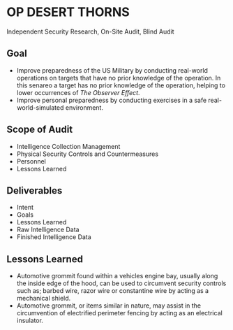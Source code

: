 # OP DESERT THORNS
Independent Security Research, On-Site Audit, Blind Audit

## Goal 
 - Improve preparedness of the US Military by conducting real-world operations on targets that have no prior knowledge of the operation. In this senareo a target has no prior knowledge of the operation, helping to lower occurrences of  _The Observer Effect_.
 - Improve personal preparedness by conducting exercises in a safe real-world-simulated environment.

## Scope of Audit
 - Intelligence Collection Management
 - Physical Security Controls and Countermeasures
 - Personnel
 - Lessons Learned

## Deliverables
 - Intent
 - Goals
 - Lessons Learned
 - Raw Intelligence Data
 - Finished Intelligence Data

## Lessons Learned
 - Automotive grommit found within a vehicles engine bay, usually along the inside edge of the hood, can be used to circumvent security controls such as; barbed wire, razor wire or constantine wire by acting as a mechanical shield.
 - Automotive grommit, or items similar in nature, may assist in the circumvention of electrified perimeter fencing by acting as an electrical insulator. 
